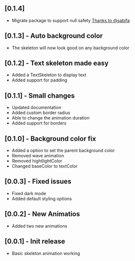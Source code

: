 ## [0.1.4]

* Migrate package to support null safety [Thanks to @sabifa](https://github.com/sabifa)

## [0.1.3] - Auto background color

* The skeleton will now look good on any background color

## [0.1.2] - Text skeleton made easy

* Added a TextSkeleton to display text
* Added support for padding

## [0.1.1] - Small changes

* Updated documentation
* Added custom border radius
* Able to change the animation duration
* Added support for borders

## [0.1.0] - Background color fix

* Added a option to set the parent background color
* Removed wave animation
* Removed hightlightColor
* Changed baseColor to textColor

## [0.0.3] - Fixed issues

* Fixed dark mode
* Added default styling options

## [0.0.2] - New Animatios

* Added two new animations

## [0.0.1] - Init release

* Basic skeleton animation working
